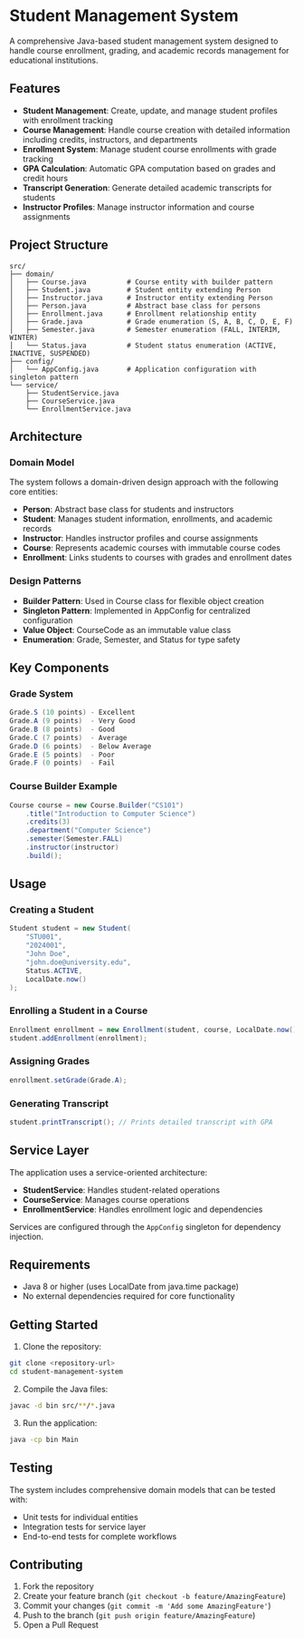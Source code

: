 # Student Management System

A comprehensive Java-based student management system designed to handle course enrollment, grading, and academic records management for educational institutions.

##  Features

- **Student Management**: Create, update, and manage student profiles with enrollment tracking
- **Course Management**: Handle course creation with detailed information including credits, instructors, and departments
- **Enrollment System**: Manage student course enrollments with grade tracking
- **GPA Calculation**: Automatic GPA computation based on grades and credit hours
- **Transcript Generation**: Generate detailed academic transcripts for students
- **Instructor Profiles**: Manage instructor information and course assignments

##  Project Structure

```
src/
├── domain/
│   ├── Course.java          # Course entity with builder pattern
│   ├── Student.java         # Student entity extending Person
│   ├── Instructor.java      # Instructor entity extending Person
│   ├── Person.java          # Abstract base class for persons
│   ├── Enrollment.java      # Enrollment relationship entity
│   ├── Grade.java           # Grade enumeration (S, A, B, C, D, E, F)
│   ├── Semester.java        # Semester enumeration (FALL, INTERIM, WINTER)
│   └── Status.java          # Student status enumeration (ACTIVE, INACTIVE, SUSPENDED)
├── config/
│   └── AppConfig.java       # Application configuration with singleton pattern
└── service/
    ├── StudentService.java
    ├── CourseService.java
    └── EnrollmentService.java
```

##  Architecture

### Domain Model

The system follows a domain-driven design approach with the following core entities:

- **Person**: Abstract base class for students and instructors
- **Student**: Manages student information, enrollments, and academic records
- **Instructor**: Handles instructor profiles and course assignments
- **Course**: Represents academic courses with immutable course codes
- **Enrollment**: Links students to courses with grades and enrollment dates

### Design Patterns

- **Builder Pattern**: Used in Course class for flexible object creation
- **Singleton Pattern**: Implemented in AppConfig for centralized configuration
- **Value Object**: CourseCode as an immutable value class
- **Enumeration**: Grade, Semester, and Status for type safety

##  Key Components

### Grade System
```java
Grade.S (10 points) - Excellent
Grade.A (9 points)  - Very Good
Grade.B (8 points)  - Good
Grade.C (7 points)  - Average
Grade.D (6 points)  - Below Average
Grade.E (5 points)  - Poor
Grade.F (0 points)  - Fail
```

### Course Builder Example
```java
Course course = new Course.Builder("CS101")
    .title("Introduction to Computer Science")
    .credits(3)
    .department("Computer Science")
    .semester(Semester.FALL)
    .instructor(instructor)
    .build();
```

##  Usage

### Creating a Student
```java
Student student = new Student(
    "STU001", 
    "2024001", 
    "John Doe", 
    "john.doe@university.edu", 
    Status.ACTIVE, 
    LocalDate.now()
);
```

### Enrolling a Student in a Course
```java
Enrollment enrollment = new Enrollment(student, course, LocalDate.now());
student.addEnrollment(enrollment);
```

### Assigning Grades
```java
enrollment.setGrade(Grade.A);
```

### Generating Transcript
```java
student.printTranscript(); // Prints detailed transcript with GPA
```

##  Service Layer

The application uses a service-oriented architecture:

- **StudentService**: Handles student-related operations
- **CourseService**: Manages course operations
- **EnrollmentService**: Handles enrollment logic and dependencies

Services are configured through the `AppConfig` singleton for dependency injection.

##  Requirements

- Java 8 or higher (uses LocalDate from java.time package)
- No external dependencies required for core functionality

##  Getting Started

1. Clone the repository:
```bash
git clone <repository-url>
cd student-management-system
```

2. Compile the Java files:
```bash
javac -d bin src/**/*.java
```

3. Run the application:
```bash
java -cp bin Main
```

##  Testing

The system includes comprehensive domain models that can be tested with:
- Unit tests for individual entities
- Integration tests for service layer
- End-to-end tests for complete workflows

##  Contributing

1. Fork the repository
2. Create your feature branch (`git checkout -b feature/AmazingFeature`)
3. Commit your changes (`git commit -m 'Add some AmazingFeature'`)
4. Push to the branch (`git push origin feature/AmazingFeature`)
5. Open a Pull Request




